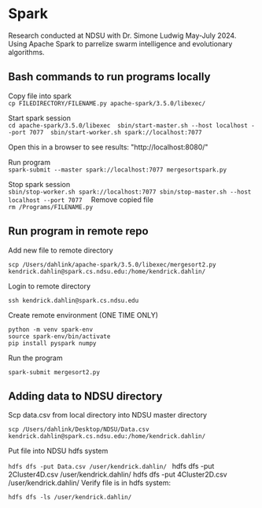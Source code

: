 # Spark
Research conducted at NDSU with Dr. Simone Ludwig May-July 2024. Using Apache Spark to parrelize swarm intelligence and evolutionary algorithms. 

## Bash commands to run programs locally 
Copy file into spark  \
`cp FILEDIRECTORY/FILENAME.py apache-spark/3.5.0/libexec/`

Start spark session\
`cd apache-spark/3.5.0/libexec 
sbin/start-master.sh --host localhost --port 7077 
sbin/start-worker.sh spark://localhost:7077
`

Open this in a browser to see results: "http://localhost:8080/" 

Run program \
`spark-submit --master spark://localhost:7077 mergesortspark.py`

Stop spark session \
`sbin/stop-worker.sh spark://localhost:7077
sbin/stop-master.sh --host localhost --port 7077 
`
Remove copied file \
`rm /Programs/FILENAME.py`



## Run program in remote repo


Add new file to remote directory 

`scp /Users/dahlink/apache-spark/3.5.0/libexec/mergesort2.py kendrick.dahlin@spark.cs.ndsu.edu:/home/kendrick.dahlin/`

Login to remote directory

`ssh kendrick.dahlin@spark.cs.ndsu.edu`

Create remote environment (ONE TIME ONLY)

    python -m venv spark-env
    source spark-env/bin/activate
    pip install pyspark numpy

Run the program

`spark-submit mergesort2.py`

## Adding data to NDSU directory

Scp data.csv from local directory into NDSU master directory

`scp /Users/dahlink/Desktop/NDSU/Data.csv kendrick.dahlin@spark.cs.ndsu.edu:/home/kendrick.dahlin/`

Put file into NDSU hdfs system 

`hdfs dfs -put Data.csv /user/kendrick.dahlin/ `
hdfs dfs -put 2Cluster4D.csv /user/kendrick.dahlin/
hdfs dfs -put 4Cluster2D.csv /user/kendrick.dahlin/
Verify file is in hdfs system:

`hdfs dfs -ls /user/kendrick.dahlin/`




